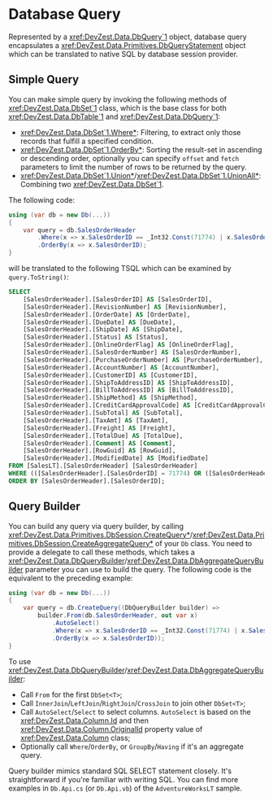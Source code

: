 # Database Query

Represented by a <xref:DevZest.Data.DbQuery`1> object, database query encapsulates a <xref:DevZest.Data.Primitives.DbQueryStatement> object which can be translated to native SQL by database session provider.

## Simple Query

You can make simple query by invoking the following methods of <xref:DevZest.Data.DbSet`1> class, which is the base class for both <xref:DevZest.Data.DbTable`1> and <xref:DevZest.Data.DbQuery`1>:

* <xref:DevZest.Data.DbSet`1.Where*>: Filtering, to extract only those records that fulfill a specified condition.
* <xref:DevZest.Data.DbSet`1.OrderBy*>: Sorting the result-set in ascending or descending order, optionally you can specify `offset` and `fetch` parameters to limit the number of rows to be returned by the query.
* <xref:DevZest.Data.DbSet`1.Union*>/<xref:DevZest.Data.DbSet`1.UnionAll*>: Combining two <xref:DevZest.Data.DbSet`1>.

The following code:

```cs
using (var db = new Db(...))
{
    var query = db.SalesOrderHeader
        .Where(x => x.SalesOrderID == _Int32.Const(71774) | x.SalesOrderID == _Int32.Const(71776))
        .OrderBy(x => x.SalesOrderID);
}
```

will be translated to the following TSQL which can be examined by `query.ToString()`:

```sql
SELECT
    [SalesOrderHeader].[SalesOrderID] AS [SalesOrderID],
    [SalesOrderHeader].[RevisionNumber] AS [RevisionNumber],
    [SalesOrderHeader].[OrderDate] AS [OrderDate],
    [SalesOrderHeader].[DueDate] AS [DueDate],
    [SalesOrderHeader].[ShipDate] AS [ShipDate],
    [SalesOrderHeader].[Status] AS [Status],
    [SalesOrderHeader].[OnlineOrderFlag] AS [OnlineOrderFlag],
    [SalesOrderHeader].[SalesOrderNumber] AS [SalesOrderNumber],
    [SalesOrderHeader].[PurchaseOrderNumber] AS [PurchaseOrderNumber],
    [SalesOrderHeader].[AccountNumber] AS [AccountNumber],
    [SalesOrderHeader].[CustomerID] AS [CustomerID],
    [SalesOrderHeader].[ShipToAddressID] AS [ShipToAddressID],
    [SalesOrderHeader].[BillToAddressID] AS [BillToAddressID],
    [SalesOrderHeader].[ShipMethod] AS [ShipMethod],
    [SalesOrderHeader].[CreditCardApprovalCode] AS [CreditCardApprovalCode],
    [SalesOrderHeader].[SubTotal] AS [SubTotal],
    [SalesOrderHeader].[TaxAmt] AS [TaxAmt],
    [SalesOrderHeader].[Freight] AS [Freight],
    [SalesOrderHeader].[TotalDue] AS [TotalDue],
    [SalesOrderHeader].[Comment] AS [Comment],
    [SalesOrderHeader].[RowGuid] AS [RowGuid],
    [SalesOrderHeader].[ModifiedDate] AS [ModifiedDate]
FROM [SalesLT].[SalesOrderHeader] [SalesOrderHeader]
WHERE (([SalesOrderHeader].[SalesOrderID] = 71774) OR ([SalesOrderHeader].[SalesOrderID] = 71776))
ORDER BY [SalesOrderHeader].[SalesOrderID];
```

## Query Builder

You can build any query via query builder, by calling <xref:DevZest.Data.Primitives.DbSession.CreateQuery*>/<xref:DevZest.Data.Primitives.DbSession.CreateAggregateQuery*> of your `Db` class. You need to provide a delegate to call these methods, which takes a <xref:DevZest.Data.DbQueryBuilder>/<xref:DevZest.Data.DbAggregateQueryBuilder> parameter you can use to build the query. The following code is the equivalent to the preceding example:

```cs
using (var db = new Db(...))
{
    var query = db.CreateQuery((DbQueryBuilder builder) =>
        builder.From(db.SalesOrderHeader, out var x)
            .AutoSelect()
            .Where(x => x.SalesOrderID == _Int32.Const(71774) | x.SalesOrderID == _Int32.Const(71776))
            .OrderBy(x => x.SalesOrderID));
}
```

To use <xref:DevZest.Data.DbQueryBuilder>/<xref:DevZest.Data.DbAggregateQueryBuilder>:

* Call `From` for the first `DbSet<T>`;
* Call `InnerJoin`/`LeftJoin`/`RightJoin`/`CrossJoin` to join other `DbSet<T>`;
* Call `AutoSelect`/`Select` to select columns. `AutoSelect` is based on the <xref:DevZest.Data.Column.Id> and then <xref:DevZest.Data.Column.OriginalId> property value of <xref:DevZest.Data.Column> class;
* Optionally call `Where`/`OrderBy`, or `GroupBy`/`Having` if it's an aggregate query.

Query builder mimics standard SQL SELECT statement closely. It's straightforward if you're familiar with writing SQL. You can find more examples in `Db.Api.cs` (or `Db.Api.vb`) of the `AdventureWorksLT` sample.
